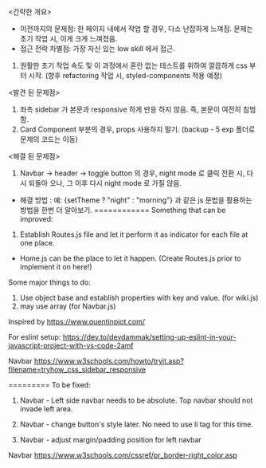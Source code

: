 <간략한 개요>
- 이전까지의 문제점: 한 페이지 내에서 작업 할 경우, 다소 난잡하게 느껴짐. 문제는 초기 작업 시, 이게 크게 느껴졌음. 
- 접근 전략 차별점: 가장 자신 있는 low skill 에서 접근.

1. 원활한 초기 작업 속도 및 이 과정에서 혼란 없는 테스트를 위하여 깔끔하게 css 부터 시작. (향후 refactoring 작업 시, styled-components 적용 예정)

<발견 된 문제점>
1. 좌측 sidebar 가 본문과 responsive 하게 반응 하지 않음. 즉, 본문이 여전히 침범함.
2. Card Component 부분의 경우, props 사용하지 말기. (backup - 5 exp 폴더로 문제의 코드는 이동)


<해결 된 문제점>
1. Navbar -> header -> toggle button 의 경우, night mode 로 클릭 전환 시, 다시 되돌아 오나, 그 이후 다시 night mode 로 가질 않음.
- 해결 방법 : 예: {setTheme ? "night" : "morning"} 과 같은 js 문법을 활용하는 방법을 한번 더 알아보기. 
============
Something that can be improved:
1. Establish Routes.js file and let it perform it as indicator for each file at one place.
- Home.js can be the place to let it happen. (Create Routes.js prior to implement it on here!)

Some major things to do:
1. Use object base and establish properties with key and value. (for wiki.js)
2. may use array (for Navbar.js)

Inspired by https://www.quentinpiot.com/

For eslint setup:
https://dev.to/devdammak/setting-up-eslint-in-your-javascript-project-with-vs-code-2amf

Navbar
https://www.w3schools.com/howto/tryit.asp?filename=tryhow_css_sidebar_responsive

=========
To be fixed:

1. Navbar - Left side navbar needs to be absolute. Top navbar should not invade left area.

2. Navbar - change button's style later. No need to use li tag for this time.

3. Navbar - adjust margin/padding position for left navbar

Navbar
https://www.w3schools.com/cssref/pr_border-right_color.asp